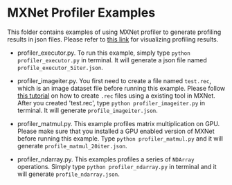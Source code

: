 # MXNet Profiler Examples

This folder contains examples of using MXNet profiler to generate profiling results in json files.
Please refer to [this link](http://mxnet.incubator.apache.org/faq/perf.html?highlight=profiler#profiler)
for visualizing profiling results.

- profiler_executor.py. To run this example, simply type `python profiler_executor.py` in terminal.
It will generate a json file named `profile_executor_5iter.json`.

- profiler_imageiter.py. You first need to create a file named `test.rec`,
which is an image dataset file before running this example.
Please follow
[this tutorial](https://mxnet.incubator.apache.org/faq/recordio.html?highlight=rec%20file#create-a-dataset-using-recordio)
on how to create `.rec` files using a existing tool in MXNet. After you created 'test.rec',
type `python profiler_imageiter.py` in terminal. It will generate `profile_imageiter.json`.

- profiler_matmul.py. This example profiles matrix multiplication on GPU. Please make sure
that you installed a GPU enabled version of MXNet before running this example. Type
`python profiler_matmul.py` and it will generate `profile_matmul_20iter.json`.

- profiler_ndarray.py. This examples profiles a series of `NDArray` operations. Simply type
`python profiler_ndarray.py` in terminal and it will generate `profile_ndarray.json`.